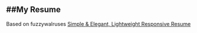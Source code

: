 ##My Resume
------------

Based on fuzzywalruses [Simple & Elegant, Lightweight Responsive Resume](https://github.com/fuzzywalrus/Simple-Responsive-Resume-HTML-CSS.git)
